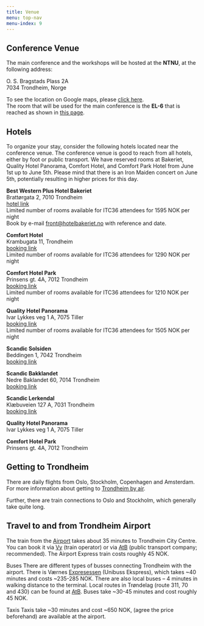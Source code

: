 ```yaml
---
title: Venue
menu: top-nav
menu-index: 9
---
```

## Conference Venue

The main conference and the workshops will be hosted at the **NTNU**, at the following address:

O. S. Bragstads Plass 2A<br>
7034 Trondheim, Norge<br>

To see the location on Google maps, please [click here](https://maps.app.goo.gl/CpEXxP13skSQFiZX6).<br>
The room that will be used for the main conference is the **EL-6** that is reached as shown in [this page](https://link.mazemap.com/k7xOFcei).<br> 


## Hotels

To organize your stay, consider the following hotels located near the conference venue. The conference venue is good to reach from all hotels, either by foot or public transport. We have reserved rooms at Bakeriet, Quality Hotel Panorama, Comfort Hotel, and Comfort Park Hotel from June 1st up to June 5th. Please mind that there is an Iron Maiden concert on June 5th, potentially resulting in higher prices for this day. 

**Best Western Plus Hotel Bakeriet**<br>
Brattørgata 2, 7010 Trondheim <br>
[hotel link](https://www.hotelbakeriet.com/)<br>
Limited number of rooms available for ITC36 attendees for 1595 NOK per night <br>
Book by e-mail front@hotelbakeriet.no with reference and date.


**Comfort Hotel**<br>
Krambugata 11, Trondheim<br>
[booking link](https://app.mews.com/distributor/17f7f66e-ce62-4b2b-b5a6-afe300c6a325?mewsAvailabilityBlockId=59572c35-c7ca-4175-8950-b27700cab3d1&mewsStart=2025-06-01&mewsEnd=2025-06-05)<br>
Limited number of rooms available for ITC36 attendees for 1290 NOK per night <br>

**Comfort Hotel Park**<br>
Prinsens gt. 4A, 7012 Trondheim<br>
[booking link](https://app.mews.com/distributor/2de91a52-f190-4e33-8146-b08101323f8c?mewsAvailabilityBlockId=e8d1235b-58aa-46b9-a34b-b26f00bef1cb&mewsStart=2025-06-01&mewsEnd=2025-06-05)<br>
Limited number of rooms available for ITC36 attendees for 1210 NOK per night <br>

**Quality Hotel Panorama**<br>
Ivar Lykkes veg 1 A, 7075 Tiller<br>
[booking link](https://app.mews.com/distributor/36851ee6-af58-4371-8987-b099015ff343?mewsAvailabilityBlockId=aa881302-7d82-4f6a-80d0-b26d00f47023&mewsStart=2025-06-01&mewsEnd=2025-06-05)<br>
Limited number of rooms available for ITC36 attendees for 1505 NOK per night <br>

**Scandic Solsiden**<br>
Beddingen 1, 7042 Trondheim<br>
[booking link](https://www.scandichotels.com/hotelreservation/select-rate?hotel=771&fromDate=2025-06-1&toDate=2025-06-5&room%5b0%5d.adults=1&bookingCode=PROMO10B)<br>

**Scandic Bakklandet**<br>
Nedre Baklandet 60, 7014 Trondheim<br>
[booking link](https://www.scandichotels.com/hotelreservation/select-rate?hotel=320&fromDate=2025-06-1&toDate=2025-06-5&room%5b0%5d.adults=1&bookingCode=PROMO10B)<br>

**Scandic Lerkendal**<br>
Klæbuveien 127 A, 7031 Trondheim<br>
[booking link](https://www.scandichotels.com/hotelreservation/select-rate?hotel=764&fromDate=2025-06-1&toDate=2025-06-5&room%5b0%5d.adults=1&bookingCode=PROMO10B)<br>

**Quality Hotel Panorama**<br>
Ivar Lykkes veg 1 A, 7075 Tiller<br>


**Comfort Hotel Park**<br>
Prinsens gt. 4A, 7012 Trondheim<br>

## Getting to Trondheim

There are daily flights from Oslo, Stockholm, Copenhagen and Amsterdam. For more information about getting to [Trondheim by air](https://visittrondheim.no/en/how-to-get-here/by-air/).

Further, there are train connections to Oslo and Stockholm, which generally take quite long.

## Travel to and from Trondheim Airport

The train from the [Airport](https://avinor.no/en/airport/trondheim-airport/to-and-from-the-airport/bus-train-and-taxi/train) takes about 35 minutes to Trondheim City Centre. You can book it via [Vy](https://www.vy.no/en) (train operator) or via [AtB](https://www.atb.no/en/ticket/) (public transport company; recommended). The Airport Express train costs roughly 45 NOK.

Buses
There are different types of busses connecting Trondheim with the airport. There is Værnes [Expresessen](https://www.vaernesekspressen.no/) (Unibuss Ekspress), which takes ~40 minutes and costs ~235-285 NOK. There are also local buses – 4 minutes in walking distance to the terminal. Local routes in Trøndelag (route 311, 70 and 430) can be found at [AtB](https://www.atb.no/en/ticket/). Buses take ~30-45 minutes and cost roughly 45 NOK.

Taxis
Taxis take ~30 minutes and cost ~650 NOK, (agree the price beforehand) are available at the airport.

